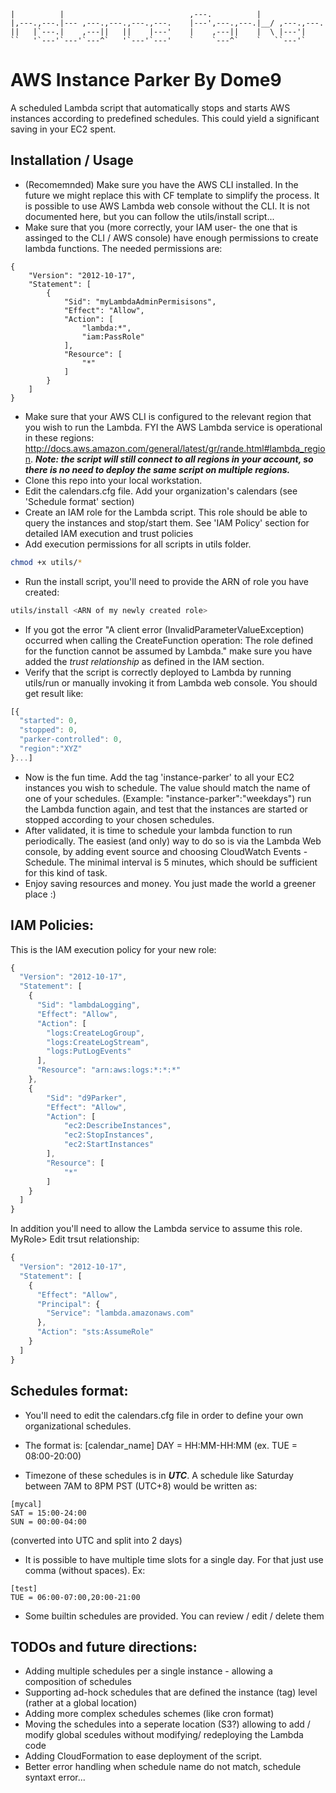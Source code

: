 ```
|          |                            ,---.          |              
|,---.,---.|--- ,---.,---.,---.,---.    |---',---.,---.|__/ ,---.,---.
||   |`---.|    ,---||   ||    |---'    |    ,---||    |  \ |---'|    
``   '`---'`---'`---^`   '`---'`---'    `    `---^`    `   ``---'`    
```
# AWS Instance Parker By Dome9

A scheduled Lambda script that automatically stops and starts AWS instances according to predefined schedules.
This could yield a significant saving in your EC2 spent.

Installation / Usage
--
* (Recomemnded) Make sure you have the AWS CLI installed. In the future we might replace this with CF template to simplify the process.
It is possible to use AWS Lambda web console without the CLI. It is not documented here, but you can follow the utils/install script...
* Make sure that you (more correctly, your IAM user- the one that is assinged to the CLI / AWS console) have enough permissions to create lambda functions. The needed permissions are:
```
{
    "Version": "2012-10-17",
    "Statement": [
        {
            "Sid": "myLambdaAdminPermisisons",
            "Effect": "Allow",
            "Action": [
                "lambda:*",
                "iam:PassRole"
            ],
            "Resource": [
                "*"
            ]
        }
    ]
}
```
* Make sure that your AWS CLI is configured to the relevant region that you wish to run the Lambda. FYI the AWS Lambda service is operational in these regions: http://docs.aws.amazon.com/general/latest/gr/rande.html#lambda_region.
***Note: the script will still connect to all regions in your account, so there is no need to deploy the same script on multiple regions.***
* Clone this repo into your local workstation.
* Edit the calendars.cfg file. Add your organization's calendars (see 'Schedule format' section)
* Create an IAM role for the Lambda script. This role should be able to query the instances and stop/start them. See 'IAM Policy' section for detailed IAM execution and trust policies
* Add execution permissions for all scripts in utils folder.
```bash
chmod +x utils/*
```
* Run the install script, you'll need to provide the ARN of role you have created:
```bash
utils/install <ARN of my newly created role>
```
* If you got the error "A client error (InvalidParameterValueException) occurred when calling the CreateFunction operation: The role defined for the function cannot be assumed by Lambda." make sure you have added the *trust relationship* as defined in the IAM section.
* Verify that the script is correctly deployed to Lambda by running utils/run or manually invoking it from Lambda web console.
You should get result like:
```javascript
[{
  "started": 0,
  "stopped": 0,
  "parker-controlled": 0,
  "region":"XYZ"
}...]
```
* Now is the fun time. Add the tag 'instance-parker' to all your EC2 instances you wish to schedule. The value should match the name of one of your schedules.
(Example: "instance-parker":"weekdays") run the Lambda function again, and test that the instances are started or stopped according to your chosen schedules.
* After validated, it is time to schedule your lambda function to run periodically. The easiest (and only) way to do so is via the Lambda Web console, by adding event source and choosing CloudWatch Events - Schedule.
The minimal interval is 5 minutes, which should be sufficient for this kind of task.
* Enjoy saving resources and money. You just made the world a greener place :) 

IAM Policies:
--
This is the IAM execution policy for your new role:
```javascript
{
  "Version": "2012-10-17",
  "Statement": [
    {
      "Sid": "lambdaLogging",
      "Effect": "Allow",
      "Action": [
        "logs:CreateLogGroup",
        "logs:CreateLogStream",
        "logs:PutLogEvents"
      ],
      "Resource": "arn:aws:logs:*:*:*"
    },
    {
        "Sid": "d9Parker",
        "Effect": "Allow",
        "Action": [
            "ec2:DescribeInstances",
            "ec2:StopInstances",
            "ec2:StartInstances"
        ],
        "Resource": [
            "*"
        ]
    }
  ]
}
```
In addition you'll need to allow the Lambda service to assume this role.
MyRole> Edit trsut relationship:
```javascript
{
  "Version": "2012-10-17",
  "Statement": [
    {
      "Effect": "Allow",
      "Principal": {
        "Service": "lambda.amazonaws.com"
      },
      "Action": "sts:AssumeRole"
    }
  ]
}
```

Schedules format:
--
* You'll need to edit the calendars.cfg file in order to define your own organizational schedules.
* The format is:
[calendar_name]
DAY = HH:MM-HH:MM (ex. TUE = 08:00-20:00)

* Timezone of these schedules is in ***UTC***. A schedule like Saturday between 7AM to 8PM PST (UTC+8) would be written as:
```
[mycal]
SAT = 15:00-24:00
SUN = 00:00-04:00
```
(converted into UTC and split into 2 days)
* It is possible to have multiple time slots for a single day. For that just use comma (without spaces). Ex:
```
[test]
TUE = 06:00-07:00,20:00-21:00
```
* Some builtin schedules are provided. You can review / edit / delete them

TODOs and future directions:
--
* Adding multiple schedules per a single instance - allowing a composition of schedules
* Supporting ad-hock schedules that are defined the instance (tag) level (rather at a global location)
* Adding more complex schedules schemes (like cron format)
* Moving the schedules into a seperate location (S3?) allowing to add / modify global scedules without modifying/ redeploying the Lambda code
* Adding CloudFormation to ease deployment of the script.
* Better error handling when schedule name do not match, schedule syntaxt error...

